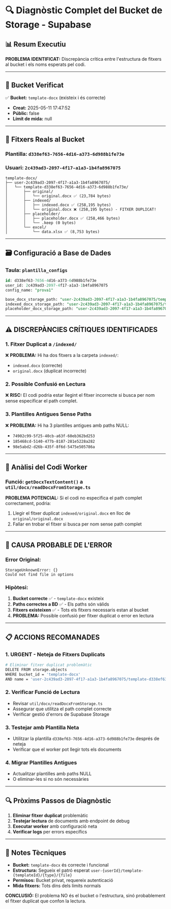 # 🔍 Diagnòstic Complet del Bucket de Storage - Supabase

## 📊 **Resum Executiu**

**PROBLEMA IDENTIFICAT:** Discrepància crítica entre l'estructura de fitxers al bucket i els noms esperats pel codi.

---

## 🎯 **Bucket Verificat**

✅ **Bucket:** `template-docx` (existeix i és correcte)
- **Creat:** 2025-05-11 17:47:52
- **Públic:** false
- **Límit de mida:** null

---

## 📁 **Fitxers Reals al Bucket**

### **Plantilla:** `d338ef63-7656-4d16-a373-6d988b1fe73e`
### **Usuari:** `2c439ad3-2097-4f17-a1a3-1b4fa8967075`

```
template-docx/
├── user-2c439ad3-2097-4f17-a1a3-1b4fa8967075/
│   └── template-d338ef63-7656-4d16-a373-6d988b1fe73e/
│       ├── original/
│       │   └── original.docx ✅ (23,784 bytes)
│       ├── indexed/
│       │   ├── indexed.docx ✅ (258,195 bytes)
│       │   └── original.docx ❌ (258,195 bytes) - FITXER DUPLICAT!
│       ├── placeholder/
│       │   ├── placeholder.docx ✅ (258,466 bytes)
│       │   └── .keep (0 bytes)
│       └── excel/
│           └── data.xlsx ✅ (8,753 bytes)
```

---

## 🗃️ **Configuració a Base de Dades**

### **Taula:** `plantilla_configs`
```sql
id: d338ef63-7656-4d16-a373-6d988b1fe73e
user_id: 2c439ad3-2097-4f17-a1a3-1b4fa8967075
config_name: "prova1"

base_docx_storage_path: "user-2c439ad3-2097-4f17-a1a3-1b4fa8967075/template-d338ef63-7656-4d16-a373-6d988b1fe73e/original/original.docx"
indexed_docx_storage_path: "user-2c439ad3-2097-4f17-a1a3-1b4fa8967075/template-d338ef63-7656-4d16-a373-6d988b1fe73e/indexed/indexed.docx"
placeholder_docx_storage_path: "user-2c439ad3-2097-4f17-a1a3-1b4fa8967075/template-d338ef63-7656-4d16-a373-6d988b1fe73e/placeholder/placeholder.docx"
```

---

## ⚠️ **DISCREPÀNCIES CRÍTIQUES IDENTIFICADES**

### **1. Fitxer Duplicat a `/indexed/`**
❌ **PROBLEMA:** Hi ha dos fitxers a la carpeta `indexed/`:
- `indexed.docx` (correcte)
- `original.docx` (duplicat incorrecte)

### **2. Possible Confusió en Lectura**
❌ **RISC:** El codi podria estar llegint el fitxer incorrecte si busca per nom sense especificar el path complet.

### **3. Plantilles Antigues Sense Paths**
❌ **PROBLEMA:** Hi ha 3 plantilles antigues amb paths NULL:
- `74902c99-5f25-40cb-a63f-60eb362bd253`
- `185468cd-5140-477b-8187-281e5228a282`
- `98e5abd2-d26b-435f-8f6d-5475e505786a`

---

## 🔧 **Anàlisi del Codi Worker**

### **Funció:** `getDocxTextContent()` a `util/docx/readDocxFromStorage.ts`

**PROBLEMA POTENCIAL:** Si el codi no especifica el path complet correctament, podria:
1. Llegir el fitxer duplicat `indexed/original.docx` en lloc de `original/original.docx`
2. Fallar en trobar el fitxer si busca per nom sense path complet

---

## 🎯 **CAUSA PROBABLE DE L'ERROR**

### **Error Original:**
```
StorageUnknownError: {}
Could not find file in options
```

### **Hipòtesi:**
1. **Bucket correcte** ✅ - `template-docx` existeix
2. **Paths correctes a BD** ✅ - Els paths són vàlids
3. **Fitxers existeixen** ✅ - Tots els fitxers necessaris estan al bucket
4. **PROBLEMA:** Possible confusió per fitxer duplicat o error en lectura

---

## 📋 **ACCIONS RECOMANADES**

### **1. URGENT - Neteja de Fitxers Duplicats**
```bash
# Eliminar fitxer duplicat problemàtic
DELETE FROM storage.objects 
WHERE bucket_id = 'template-docx' 
AND name = 'user-2c439ad3-2097-4f17-a1a3-1b4fa8967075/template-d338ef63-7656-4d16-a373-6d988b1fe73e/indexed/original.docx';
```

### **2. Verificar Funció de Lectura**
- Revisar `util/docx/readDocxFromStorage.ts`
- Assegurar que utilitza el path complet correcte
- Verificar gestió d'errors de Supabase Storage

### **3. Testejar amb Plantilla Neta**
- Utilitzar la plantilla `d338ef63-7656-4d16-a373-6d988b1fe73e` després de neteja
- Verificar que el worker pot llegir tots els documents

### **4. Migrar Plantilles Antigues**
- Actualitzar plantilles amb paths NULL
- O eliminar-les si no són necessàries

---

## 🔍 **Pròxims Passos de Diagnòstic**

1. **Eliminar fitxer duplicat** problemàtic
2. **Testejar lectura** de documents amb endpoint de debug
3. **Executar worker** amb configuració neta
4. **Verificar logs** per errors específics

---

## 📝 **Notes Tècniques**

- **Bucket:** `template-docx` és correcte i funcional
- **Estructura:** Segueix el patró esperat `user-{userId}/template-{templateId}/{type}/{file}`
- **Permisos:** Bucket privat, requereix autenticació
- **Mida fitxers:** Tots dins dels límits normals

**CONCLUSIÓ:** El problema NO és el bucket o l'estructura, sinó probablement el fitxer duplicat que confon la lectura.
